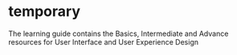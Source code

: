 # temporary

The learning guide contains the Basics, Intermediate and Advance resources for User Interface and User Experience Design

